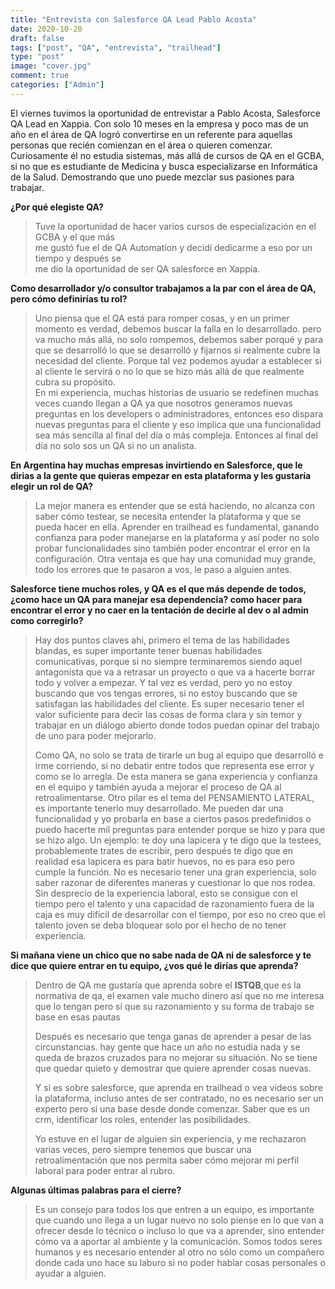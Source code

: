 ```yaml
---
title: "Entrevista con Salesforce QA Lead Pablo Acosta"
date: 2020-10-20
draft: false
tags: ["post", "QA", "entrevista", "trailhead"]
type: "post"
image: "cover.jpg"
comment: true
categories: ["Admin"]
---
```

El viernes tuvimos la oportunidad de entrevistar a Pablo Acosta, Salesforce QA Lead en Xappia. Con solo 10 meses en la empresa y poco mas de un año en el área de QA logró convertirse en un referente para aquellas personas que recién comienzan en el área o quieren comenzar.
Curiosamente él no estudia sistemas, más allá de cursos de QA en el GCBA, si no que es estudiante de Medicina y busca especializarse en Informática de la Salud. Demostrando que uno puede mezclar sus pasiones para trabajar.

**¿Por qué elegiste QA?**

> Tuve la oportunidad de hacer varios cursos de especialización en el GCBA y el que más  
> me gustó fue el de QA Automation y decidí dedicarme a eso por un tiempo y después se  
> me dio la oportunidad de ser QA salesforce en Xappia.

**Como desarrollador y/o consultor trabajamos a la par con el área de QA, pero cómo definirías tu rol?**

> Uno piensa que el QA está para romper cosas, y en un primer momento es verdad, debemos buscar la falla en lo desarrollado. pero va mucho más allá, no solo rompemos, debemos saber porqué y 
> para que se desarrolló lo que se desarrolló y fijarnos si realmente cubre la necesidad del cliente. Porque tal vez podemos ayudar a establecer si al cliente le servirá o no lo que se hizo 
> más allá de que realmente cubra su propósito.  
> En mi experiencia, muchas historias de usuario se redefinen muchas veces cuando llegan a QA ya que nosotros generamos nuevas preguntas en los developers o administradores, entonces eso 
> dispara nuevas preguntas para el cliente y eso implica que una funcionalidad sea más sencilla al final del día o más compleja. Entonces al final del día no solo sos un QA si no un analista.

**En Argentina hay muchas empresas invirtiendo en Salesforce, que le dirias a la gente que quieras empezar en esta plataforma y les gustaría elegir un rol de QA?**

>La mejor manera es entender que se está haciendo, no alcanza con saber cómo testear, se necesita entender la plataforma y que se pueda hacer en ella. Aprender en trailhead es fundamental,  ganando confianza para poder manejarse en la plataforma y así poder no solo probar funcionalidades sino también poder encontrar el error en la configuración.
> Otra ventaja es que hay una comunidad muy grande, todo los errores que te pasaron a vos, le paso a alguien antes.

**Salesforce tiene muchos roles, y QA es el que más depende de todos, ¿como hace un QA para manejar esa dependencia? como hacer para encontrar el error y no caer en la tentación de decirle al dev o al admin como corregirlo?**

>Hay dos puntos claves ahi, primero el tema de las habilidades blandas, es super importante tener buenas habilidades comunicativas, porque si no siempre terminaremos siendo aquel antagonista que va a retrasar un proyecto o que va a hacerte borrar todo y volver a empezar.
>Y tal vez es verdad, pero yo no estoy buscando que vos tengas errores, si no estoy buscando que se satisfagan las habilidades del cliente.
>Es super necesario tener el valor suficiente para decir las cosas de forma clara y sin temor y trabajar en un diálogo abierto donde todos puedan opinar del trabajo de uno para poder mejorarlo.
>
>Como QA, no solo se trata de tirarle un bug al equipo que desarrolló e irme corriendo, si no debatir entre todos que representa ese error y como se lo arregla. De esta manera se gana experiencia y confianza en el equipo y también ayuda a mejorar el proceso de QA al retroalimentarse.
>Otro pilar es el tema del PENSAMIENTO LATERAL, es importante tenerlo muy desarrollado. Me pueden dar una funcionalidad y yo probarla en base a ciertos pasos predefinidos o puedo hacerte mil preguntas para entender porque se hizo y para que se hizo algo.
>Un ejemplo: te doy una lapicera y te digo que la testees, probablemente trates de escribir, pero después te digo que en realidad esa lapicera es para batir huevos, no es para eso pero cumple la función. No es necesario tener una gran experiencia, solo saber razonar de diferentes maneras y cuestionar lo que nos rodea. Sin desprecio de la experiencia laboral, esto se consigue con el tiempo pero el talento y una capacidad de razonamiento fuera de la caja es muy difícil de desarrollar con el tiempo, por eso no creo que el talento joven se deba bloquear solo por el hecho de no tener experiencia.

**Si mañana viene un chico que no sabe nada de QA ni de salesforce y te dice que quiere entrar en tu equipo, ¿vos qué le dirías que aprenda?**

>Dentro de QA me gustaría que aprenda sobre  el **ISTQB**,que es la normativa de qa,  el examen vale mucho dinero así que no me interesa que lo tengan pero sí que su razonamiento y su forma de trabajo se base  en esas pautas
>
>Después es necesario que tenga ganas de aprender a pesar de las circunstancias. hay gente que hace un año no estudia nada y se queda de brazos cruzados para no mejorar su situación. No se tiene que quedar quieto y demostrar que quiere aprender cosas nuevas.
>
>Y si es sobre salesforce, que aprenda en trailhead o vea videos sobre la plataforma, incluso antes de ser contratado, no es necesario ser un experto pero si una base desde donde comenzar. Saber que es un crm, identificar los roles, entender las posibilidades.
>
>Yo estuve en el lugar de alguien sin experiencia, y me rechazaron varias veces, pero siempre tenemos que buscar una retroalimentación que nos permita saber cómo mejorar mi perfil laboral para poder entrar al rubro.

**Algunas últimas palabras para el cierre?**

>Es un consejo para todos los que entren a un equipo, es importante que cuando uno llega a un lugar nuevo no solo piense en lo que van a ofrecer desde lo técnico o incluso lo que va a aprender, sino entender cómo va a aportar al ambiente y la comunicación. Somos todos seres humanos y es necesario entender al otro no sólo como un compañero donde cada uno hace su laburo si no poder hablar cosas personales o ayudar a alguien.
